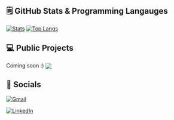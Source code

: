 ## :spiral_notepad: GitHub Stats & Programming Langauges

[![Stats](https://github-readme-stats.vercel.app/api?username=BogdanOtava&theme=merko&hide_title=True&show_icons=True&include_all_commits=True&count_private=False)](https://github.com/BogdanOtava) [![Top Langs](https://github-readme-stats.vercel.app/api/top-langs/?username=peaktwilight&layout=donut&theme=merko)](https://github.com/bogdanotava/github-readme-stats)

## :computer: Public Projects
Coming soon :)
<a href="https://github.com/BogdanOtava/CV-Card">
  <img align="center" src="https://github-readme-stats.vercel.app/api/pin/?username=peaktwilight&repo=CV-Card&theme=merko" />
</a>

## :email: Socials

[![Gmail](https://img.shields.io/badge/Gmail-D14836?style=for-the-badge&logo=gmail&logoColor=white)](mailto:doruk@peaktwilight.com)

[![LinkedIn](https://img.shields.io/badge/linkedin-%230077B5.svg?style=for-the-badge&logo=linkedin&logoColor=white)](https://www.linkedin.com/in/doruk-ozturk)
